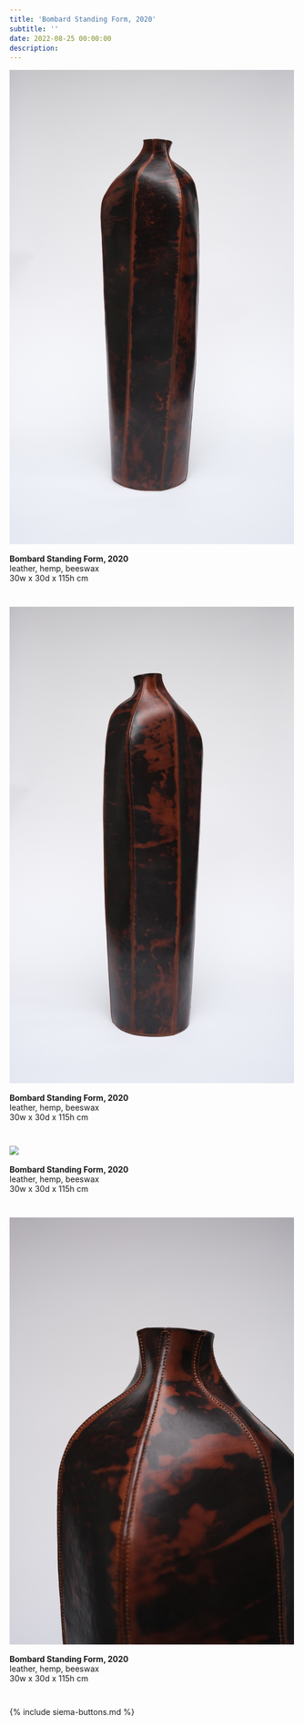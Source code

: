 ```yaml
---
title: 'Bombard Standing Form, 2020'
subtitle: ''
date: 2022-08-25 00:00:00
description: 
---
```

<div style="max-width: 500px">

<div class="siema">
<div>
<img src="/images/new/sculptures/bombard-standing-form/shrunk/1.png" />
<p style="margin-left: 0; padding-bottom: 2em">
	<b>Bombard Standing Form, 2020</b><br />
	leather, hemp, beeswax<br />
	30w x 30d x 115h cm
</p>
</div>
<div>
<img src="/images/new/sculptures/bombard-standing-form/shrunk/2.png" />
<p style="margin-left: 0; padding-bottom: 2em">
	<b>Bombard Standing Form, 2020</b><br />
	leather, hemp, beeswax<br />
	30w x 30d x 115h cm
</p>
</div>
<div>
<img src="/images/new/sculptures/bombard-standing-form/shrunk/3.png" />
<p style="margin-left: 0; padding-bottom: 2em">
	<b>Bombard Standing Form, 2020</b><br />
	leather, hemp, beeswax<br />
	30w x 30d x 115h cm
</p>
</div>
<div>
<img src="/images/new/sculptures/bombard-standing-form/shrunk/4.png" />
<p style="margin-left: 0; padding-bottom: 2em">
	<b>Bombard Standing Form, 2020</b><br />
	leather, hemp, beeswax<br />
	30w x 30d x 115h cm
</p>
</div>
</div>

{% include siema-buttons.md %}

<p style="margin-left: 0; padding-bottom: 2em">
 
</p>

</div>

